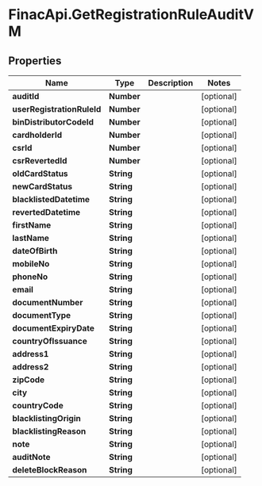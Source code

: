 # FinacApi.GetRegistrationRuleAuditVM

## Properties
Name | Type | Description | Notes
------------ | ------------- | ------------- | -------------
**auditId** | **Number** |  | [optional] 
**userRegistrationRuleId** | **Number** |  | [optional] 
**binDistributorCodeId** | **Number** |  | [optional] 
**cardholderId** | **Number** |  | [optional] 
**csrId** | **Number** |  | [optional] 
**csrRevertedId** | **Number** |  | [optional] 
**oldCardStatus** | **String** |  | [optional] 
**newCardStatus** | **String** |  | [optional] 
**blacklistedDatetime** | **String** |  | [optional] 
**revertedDatetime** | **String** |  | [optional] 
**firstName** | **String** |  | [optional] 
**lastName** | **String** |  | [optional] 
**dateOfBirth** | **String** |  | [optional] 
**mobileNo** | **String** |  | [optional] 
**phoneNo** | **String** |  | [optional] 
**email** | **String** |  | [optional] 
**documentNumber** | **String** |  | [optional] 
**documentType** | **String** |  | [optional] 
**documentExpiryDate** | **String** |  | [optional] 
**countryOfIssuance** | **String** |  | [optional] 
**address1** | **String** |  | [optional] 
**address2** | **String** |  | [optional] 
**zipCode** | **String** |  | [optional] 
**city** | **String** |  | [optional] 
**countryCode** | **String** |  | [optional] 
**blacklistingOrigin** | **String** |  | [optional] 
**blacklistingReason** | **String** |  | [optional] 
**note** | **String** |  | [optional] 
**auditNote** | **String** |  | [optional] 
**deleteBlockReason** | **String** |  | [optional] 
